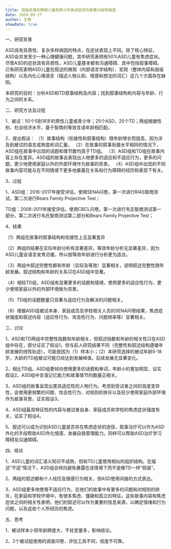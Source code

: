 ```yaml
---
title: 孤独症谱系障碍儿童和青少年焦虑症状的故事内容和强度
date: 2020-09-27
author: 王萌
showDate: true
---
```


一、研究背景

ASD具有异质性、复杂多样病因的特点，在症状表现上不同。除了核心特征，ASD会并发至少一种心理健康问题，其中研究表明有50%ASD儿童有焦虑症状。尽管ASD的症状具有异质性，ASD儿童基本都有沟通障碍、其中包括叙事障碍。已有研究表明ASD儿童在叙述的微观（内部语言学结构）、宏观（整体内容和层级结构）以及内化心理语言（描述人物认知、情感和想法的词汇）这几个方面存在缺陷。

本研究的目的：分析ASD和TD叙事结构及内容；找到叙事结构和内容与年龄、行为之间的关系。

二、研究方法及过程

1、被试：50个5到18岁的男性儿童或青少年；25个ASD，25个TD；两组根据性别、社会经济水平、基于智商的等效言语年龄相匹配。

2、提出假设：
（1）故事结构（衔接性和叙事结构）随年龄增长而提高，因为涉及到被试的语言成熟度和词汇量。
（2）在故事的叙事衔接水平相同的情况下，ASD组在故事中出现的话题和情节数均高于TD组。
（3）ASD组和TD组在故事内容上存在差异。ASD组的故事会表现出人物更多的适应和不适应行为，更多的问题，更少地使用家庭以外的外部环境作为故事的背景。
（4）ASD组中出现的不同故事内容可能与在不同情境下更多地暴露在关系和行为障碍的经历和表现下有关。

3、过程

1、ASD组：2016-2017年接受评估，使用SENA问卷。第一次进行RIAS智商测试，第二次进行Bears Family Projective Test；

TD组：2008-2011年接受评估，使用CBCL问卷。第一次进行韦氏智商测试第一部分，第二次进行韦氏智商测试第二部分和Bears Family Projective Test；

4、结果

（1）两组在故事的叙事结构和衔接性上无显著差异

（2）两组的结果在实际年龄分析有显著差异，等效年龄分析无显著差异，因为ASD儿童会语言发育迟缓，所以按等效年龄进行分析更为适合。

（3）两组中叙述完整性都和年龄（实际及等效）显著相关，说明叙述完整性随年龄发展。叙述结构和年龄的关系只在ASD组中显著。

（4）相较TD组，ASD组有显著更多的话题和情境，使用更多的适应性行为，更少使用家庭以外的外部环境做为背景。

（5）TD组的话题数量只显著与适应行为及解决的问题相关。

（6）根据ASD组被试本身、家庭成员及学校相关人员的SENA问卷结果，焦虑症状强度和叙述内容（适应性行为、攻击性行为、问题频率等）显著相关。

三、讨论

1、ASD和TD两组中完整性指数和年龄相关，但叙述指数和年龄的相关性只在ASD组中存在，部分证实了假设1。但与前人研究结果不同（完整性和叙述结构遵循年龄发展的线性轨迹），可能是因为（1）样本小；（2）本研究选择的被试年龄5-18岁，大龄的TD组被试可能已经达到发展峰值，后续发展无显著变化。

2、相比TD组，ASD组更倾向使用更多的话题和单词，年龄小的更加明显，证实假设2。ASD组中言语记忆能力和故事情节的数量正相关。

3、ASD组的故事呈现出更具适应性的人物行为，考虑到受试者之间的高度变异性，会使用更频繁的问题、攻击性行为、对规则的排斥以及较少使用家庭外部环境作为故事背景，证实假设3。

4、ASD组最具特征性的内容与被试者自身、家庭成员和学校的焦虑症状强度有关，证实了假设4。

5、叙述可以成为识别ASD儿童是否存在焦虑症状的途径，叙事治疗可以作为ASD外化的手段帮助ASD外化情感、发展自我管理能力。同样可以帮助ASD治疗学习障碍及沟通障碍。

四、结论

1、ASD儿童的词汇语义知识不成熟，但和TD儿童使用相似的组织结构。在描述“不适”情况下，ASD组会倾向避免暴露在该情境下而不是像TD一样“假装”。

2、两组的叙述都和个人经历及情感行为相关，但ASD使用间接的方式表达。

3、ASD组更多地使用不适应行为，在他们的故事中有更多的问题和对规则的排斥，在家庭和学校环境中，有很多焦虑、僵硬和孤立的特征。这些故事内容和焦虑症状之间的相关性表明，他们的叙述可以作为重要的信息来源，以确定情绪和行为问题，以及这些个人所经历的焦虑。

五、思考

1、被试样本小但年龄跨度大，干扰变量多，影响结论。

2、2个被试组使用的调查问卷、评估工具不同，信度不可靠。


